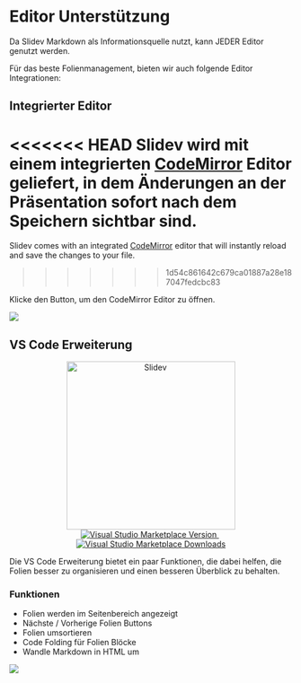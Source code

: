 # Editor Unterstützung

Da Slidev Markdown als Informationsquelle nutzt, kann JEDER Editor genutzt werden.

Für das beste Folienmanagement, bieten wir auch folgende Editor Integrationen:

## Integrierter Editor

<<<<<<< HEAD
Slidev wird mit einem integrierten [CodeMirror](https://codemirror.net/) Editor geliefert, in dem Änderungen an der Präsentation sofort nach dem Speichern sichtbar sind. 
=======
Slidev comes with an integrated [CodeMirror](https://codemirror.net/) editor that will instantly reload and save the changes to your file.
>>>>>>> 1d54c861642c679ca01887a28e187047fedcbc83

Klicke den <carbon-edit class="inline-icon-btn"/> Button, um den CodeMirror Editor zu öffnen.

![](/screenshots/integrated-editor.png)

## VS Code Erweiterung

<p align="center">
    <a href="https://github.com/slidevjs/slidev" target="_blank">
        <img src="https://cdn.jsdelivr.net/gh/slidevjs/slidev/assets/logo-for-vscode.png" alt="Slidev" width="300"/>
    </a>
    <br>
    <a href="https://marketplace.visualstudio.com/items?itemName=antfu.slidev" target="__blank">
        <img src="https://img.shields.io/visual-studio-marketplace/v/antfu.slidev.svg?color=4EC5D4&amp;label=VS%20Code%20Marketplace&logo=visual-studio-code" alt="Visual Studio Marketplace Version" />
    </a>
    &nbsp;
    <a href="https://marketplace.visualstudio.com/items?itemName=antfu.slidev" target="__blank">
        <img src="https://img.shields.io/visual-studio-marketplace/d/antfu.slidev.svg?color=2B90B6" alt="Visual Studio Marketplace Downloads" />
    </a>
</p>

Die VS Code Erweiterung bietet ein paar Funktionen, die dabei helfen, die Folien besser zu organisieren und einen besseren Überblick zu behalten.

### Funktionen

- Folien werden im Seitenbereich angezeigt
- Nächste / Vorherige Folien Buttons
- Folien umsortieren
- Code Folding für Folien Blöcke
- Wandle Markdown in HTML um

![](https://user-images.githubusercontent.com/11247099/116809994-cc2caa00-ab73-11eb-879f-60585747c3c9.png)

<TheTweet id="1395333405345148930" />
